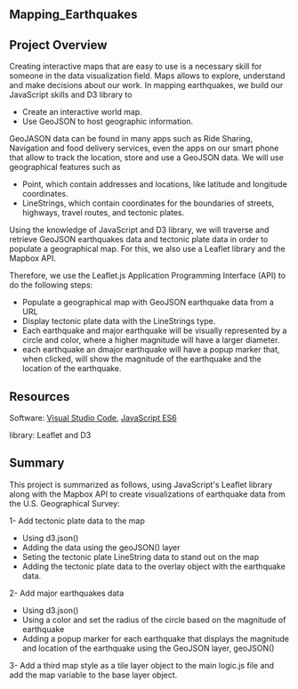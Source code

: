 ## Mapping_Earthquakes

## Project Overview
Creating interactive maps that are easy to use is a necessary skill for someone in the data visualization field. 
Maps allows to explore, understand and make decisions about our work. In mapping earthquakes, we build our JavaScript skills and D3 library
to 
 - Create an interactive world map.
 - Use GeoJSON to host geographic information.

 GeoJASON data can be found in many apps such as Ride Sharing, Navigation and food delivery services, even the apps on our smart phone that allow
 to track the location, store and use a GeoJSON data. We will use geographical features such as
 - Point, which contain addresses and locations, like latitude and longitude coordinates.
 - LineStrings, which contain coordinates for the boundaries of streets, highways, travel routes, and tectonic plates.

 Using the knowledge of JavaScript and D3 library, we will traverse and retrieve GeoJSON earthquakes data and tectonic plate data 
 in order to populate a geographical map. For this, we also use a Leaflet library and the Mapbox API. 

Therefore,  we use the Leaflet.js Application Programming Interface (API) to do the following steps: 
   - Populate a geographical map with GeoJSON earthquake data from a URL
   - Display tectonic plate data with the LineStrings type.
   - Each earthquake and major earthquake  will be visually represented by a circle and color, where a higher magnitude will have a larger diameter. 
   - each earthquake an dmajor earthquake will have a popup marker that, when clicked, will show the magnitude of the earthquake and the location of the earthquake.


## Resources
Software: [Visual Studio Code](https://code.visualstudio.com/), [JavaScript ES6](https://www.w3schools.com/Js/js_es6.asp) 

library: Leaflet and D3


## Summary
This project is summarized as follows, using JavaScript's Leaflet library along with the Mapbox API to create visualizations of earthquake data from the U.S. Geographical Survey:

1- Add tectonic plate data to the map 
 - Using d3.json() 
 - Adding the data using the geoJSON() layer 
 - Seting the tectonic plate LineString data to stand out on the map 
 - Adding the tectonic plate data to the overlay object with the earthquake data.

2- Add major earthquakes data
 - Using d3.json()
 - Using a color and set the radius of the circle based on the magnitude of earthquake
 - Adding a popup marker for each earthquake that displays the magnitude and location of the earthquake using the GeoJSON layer, geoJSON()

 3-  Add a third map style as a tile layer object to the main logic.js file and add the map variable to the base layer object.   
